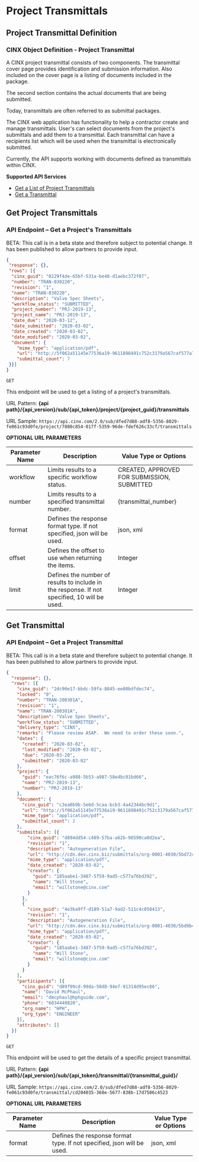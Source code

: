 # Project Transmittals

## Project Transmittal Definition
### CINX Object Definition - Project Transmittal

A CINX project transmittal consists of two components.  The transmittal cover page provides identification and submission information.  Also included on the cover page is a listing of documents included in the package. 

The second section contains the actual documents that are being submitted.

Today, transmittals are often referred to as submittal packages.

The CINX web application has functionality to help a contractor create and manage transmittals. User's can select documents from the project's submittals and add them to a transmittal. Each transmittal can have a recipients list which will be used when the transmittal is electronically submitted.

Currently, the API supports working with documents defined as transmittals within CINX.

**Supported API Services**

 - [Get a List of Project Transmittals](#get-project-transmittals)
 - [Get a Transmittal](#get-transmittal)

## Get Project Transmittals
### API Endpoint – Get a Project's Transmittals

<aside class="warning">
BETA: This call is in a beta state and therefore subject to potential change. It has been published to allow partners to provide input.  
</aside>

```json
{
 "response": {},
 "rows": [{
  "cinx_guid": "0229f4de-65bf-531a-be48-d1aebc372f07",
  "number": "TRAN-030220",
  "revision": "1",
  "name": "TRAN-030220",
  "description": "Valve Spec Sheets",
  "workflow_status": "SUBMITTED",
  "project_number": "PRJ-2019-13",
  "project_name": "PRJ-2019-13",
  "date_due": "2020-03-12",
  "date_submitted": "2020-03-02",
  "date_created": "2020-03-02",
  "date_modified": "2020-03-02",
  "document": {
    "mime_type": "application/pdf",
    "url": "http://5f062a51145e77536a19-9611898491c752c3179a567caf577a77.r87.cf1.rackcdn.com/TRAN_030220__20200302160457.pdf",
    "submittal_count": 7
 }}]
}
```

`GET`

This endpoint will be used to get a listing of a project's transmittals.

URL Pattern: **{api path}/{api_version}/sub/{api_token}/project/{project_guid}/transmittals**

URL Sample: `https://api.cinx.com/2.0/sub/dfed7d88-adf8-5356-8029-fe061c93d0fe/project/7880c854-017f-5359-96de-fdef626c33cf/transmittals`

**OPTIONAL URL PARAMETERS**

Parameter Name | Description | Value Type or Options
----- | ----- | ----- 
workflow | Limits results to a specific workflow status. | CREATED, APPROVED FOR SUBMISSION, SUBMITTED
number | Limits results to a specified transmittal number. | {transmittal_number}
format | Defines the response format type. If not specified, json will be used. | json, xml
offset | Defines the offset to use when returning the items. | Integer
limit | Defines the number of results to include in the response. If not specified, 10 will be used. | Integer

## Get Transmittal
### API Endpoint – Get a Project Transmittal 

<aside class="warning">
BETA: This call is in a beta state and therefore subject to potential change. It has been published to allow partners to provide input.  
</aside>

```json
{
  "response": {},
  "rows": [{
    "cinx_guid": "2dc90e17-bbdc-59fa-8845-ee80bdfdec74",
    "locked": "0",
    "number": "TRAN-200301A",
    "revision": "1",
    "name": "TRAN-200301A",
    "description": "Valve Spec Sheets",
    "workflow_status": "SUBMITTED",
    "delivery_type": "CINX",
    "remarks": "Please review ASAP.  We need to order these soon.",
    "dates": {
      "created": "2020-03-02",
      "last_modified": "2020-03-02",
      "due": "2020-03-20",
      "submitted": "2020-03-02"
    },
    "project": {
      "guid": "eac76f6c-a988-5b53-a987-58e4bc01bd66",
      "name": "PRJ-2019-13",
      "number": "PRJ-2019-13"
    },
    "document": {
      "cinx_guid": "c3ea0b9b-5e6d-5caa-bcb3-4a42344bc9d1",
      "url": "http://5f062a51145e77536a19-9611898491c752c3179a567caf577a77.r87.cf1.rackcdn.com/TRAN_200301A__20200302210151.pdf",
      "mime_type": "application/pdf",
      "submittal_count": 2
    },
    "submittals": [{
        "cinx_guid": "d894dd54-c489-57ba-a62b-98590ca0d2ea",
        "revision": "1",
        "description": "Autogeneration File",
        "url": "http://cdn.dev.cinx.biz/submittals/org-0001-4030/5bd72c4ede78090bbd5e9c8f.pdf",
        "mime_type": "application/pdf",
        "date_created": "2020-03-02",
        "creator": {
          "guid": "185aabe1-3487-5f59-9ad5-c577a76bd392",
          "name": "Will Stone",
          "email": "willstone@cinx.com"
        }
      },
      {
        "cinx_guid": "4e3ba9ff-d189-51a7-9ad2-511c4c058413",
        "revision": "1",
        "description": "Autogeneration File",
        "url": "http://cdn.dev.cinx.biz/submittals/org-0001-4030/5bd9b461de78090dac7d35b9.pdf",
        "mime_type": "application/pdf",
        "date_created": "2020-03-02",
        "creator": {
          "guid": "185aabe1-3487-5f59-9ad5-c577a76bd392",
          "name": "Will Stone",
          "email": "willstone@cinx.com"
        }
      }
    ],
    "participants": [{
      "cinx_guid": "d89f99cd-99da-50d8-94e7-91314d95ec86",
      "name": "David McPhaul",
      "email": "dmcphaul@hphguide.com",
      "phone": "6034440820",
      "org_name": "HPH",
      "org_type": "ENGINEER"
    }],
    "attributes": []
  }]
}
```

`GET`

This endpoint will be used to get the details of a specific project transmittal.

URL Pattern: **{api path}/{api_version}/sub/{api_token}/transmittal/{transmittal_guid}/**

URL Sample: `https://api.cinx.com/2.0/sub/dfed7d88-adf8-5356-8029-fe061c93d0fe/transmittal/cd204035-368e-5677-838b-17d7506c4523`

**OPTIONAL URL PARAMETERS**

Parameter Name | Description | Value Type or Options
----- | ----- | ----- 
format | Defines the response format type. If not specified, json will be used. | json, xml